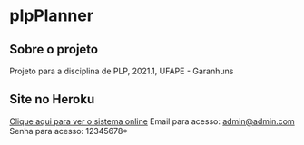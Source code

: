 # plpPlanner

## Sobre o projeto
Projeto para a disciplina de PLP, 2021.1, UFAPE - Garanhuns

## Site no Heroku
[Clique aqui para ver o sistema online](http://plp-planner.herokuapp.com/)
Email para acesso: admin@admin.com
Senha para acesso: 12345678*